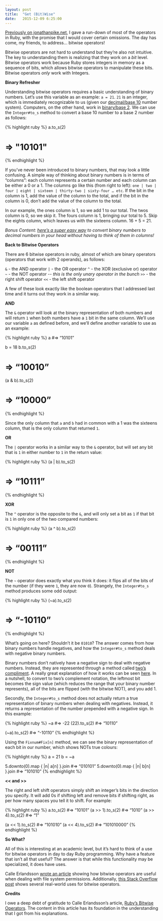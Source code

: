 ```yaml
---
layout: post
title:  "Get (Bit)Wise"
date:   2015-12-09 6:25:00
---
```


[Previously on jonathanpike.net](http://jonathanpike.net/2015/11/24/Smooth-Ruby-Operators.html), I gave a run-down of most of the operators in Ruby, with the promise that I would cover certain omissions.  The day has come, my friends, to address… bitwise operators!  

Bitwise operators are not hard to understand but they’re also not intuitive.  The key to understanding them is realizing that they work on a _bit_ level.  Bitwise operators work because Ruby stores integers in memory as a sequence of bits, which allows bitwise operators to manipulate these bits.  Bitwise operators _only_ work with Integers. 

**Binary Refresher**

Understanding bitwise operators requires a basic understanding of binary numbers.  Let’s use this variable as an example: `a = 21`.  `21` is an integer, which is immediately recognizable to us (given our [decimal/base 10](https://en.wikipedia.org/wiki/Decimal) number system).  Computers, on the other hand, work in [binary/base 2](https://en.wikipedia.org/wiki/Binary_number).  We can use the `Integer#to_s` method to convert a base 10 number to a base 2 number as follows: 

{% highlight ruby %}
a.to_s(2)
# => "10101"
{% endhighlight %}

If you’ve never been introduced to binary numbers, that may look a little confusing.  A simple way of thinking about binary numbers is in terms of “columns”: each column represents a certain number and each column can be either a 0 or a 1.  The columns go like this (from right to left): `one | two | four | eight | sixteen | thirty-two | sixty-four … etc`.  If the bit in the column is 1, add the value of the column to the total, and if the bit in the column is 0, don’t add the value of the column to the total. 

In our example, the ones column is 1, so we add 1 to our total.  The twos column is 0, so we skip it.  The fours column is 1, bringing our total to 5.  Skip the eights column, which leaves us with the sixteens column. 16 + 5 = 21. 

_Bonus Content:  [here’s a super easy way](http://www.zenoli.net/2007/03/quickly-convert-binary-to-decimal-in-your-head/) to convert binary numbers to decimal numbers in your head without having to think of them in columns!_

**Back to Bitwise Operators**

There are 6 bitwise operators in ruby, almost of which are binary operators (operators that work with 2 operands), as follows: 

`&` - the AND operator
`|` - the OR operator
`^` - the XOR (exclusive or) operator
`~` - the NOT operator -- _this is the only unary operator in the bunch_
`>>` - the right shift operator
`<<` - the left shift operator

A few of these look exactly like the boolean operators that I addressed last time and it turns out they work in a similar way.

**AND**

The `&` operator will look at the binary representation of both numbers and will return `1` when both numbers have a `1` bit in the same column.  We’ll use our variable `a` as defined before, and we’ll define another variable to use as an example: 

{% highlight ruby %}
a #=> “10101”

b = 18
b.to_s(2)
# => “10010”

(a & b).to_s(2) 
# => “10000”
{% endhighlight %}

Since the only column that `a` and `b` had in common with a 1 was the sixteens column, that is the only column that returned `1`. 

**OR**

The `|` operator works in a similar way to the `&` operator, but will set any bit that is `1` in either number to `1` in the return value: 

{% highlight ruby %}
(a | b).to_s(2)
# => “10111”
{% endhighlight %}

**XOR**

The `^` operator is the opposite to the `&`, and will only set a bit as `1` if that bit is `1` in only one of the two compared numbers: 

{% highlight ruby %}
(a ^ b).to_s(2)
# => “00111”
{% endhighlight %}

**NOT**

The `~` operator does exactly what you think it does: it  flips all of the bits of the number (if they were `1`, they are now `0`).  Strangely, the `Integer#to_s` method produces some odd output: 

{% highlight ruby %}
(~a).to_s(2)
# => “-10110”
{% endhighlight %}
  
What’s going on here?  Shouldn’t it be `01010`? The answer comes from how binary numbers handle negatives, and how the `Integer#to_s` method deals with negative binary numbers. 

Binary numbers don’t natively have a negative sign to deal with negative numbers.  Instead, they are represented through a method called [two’s compliment](https://en.wikipedia.org/wiki/Two%27s_complement).  A really great explanation of how it works can be seen [here](https://www.youtube.com/watch?v=ZLA0Ahymiv8).  In a nutshell, to convert to two’s complement notation, the leftmost bit becomes the sign value (which reduces the range that your binary number represents), all of the bits are flipped (with the bitwise NOT), and you add 1.  

Secondly, the `Integer#to_s` method does not actually return a true representation of binary numbers when dealing with negatives.  Instead, it returns a representation of the number prepended with a negative sign.  In this example: 

{% highlight ruby %}
~a #=> -22
(22).to_s(2) #=> “10110”

(~a).to_s(2) #=> “-10110”
{% endhighlight %}

Using the `Fixnum#Fix[n]` method, we can see the binary representation of each bit in our number, which shows NOTs true colours: 

{% highlight ruby %}
a = 21
b = ~a

5.downto(0).map { |n| a[n] }.join #=> “010101”
5.downto(0).map { |n| b[n] }.join #=> “101010”
{% endhighlight %}

**<< and >>**

The right and left shift operators simply shift an integer’s bits in the direction you specify.  It will add 0s if shifting left and remove bits if shifting right, as per how many spaces you tell it to shift.  For example: 

{% highlight ruby %}
a.to_s(2) #=> “10101”
(a >> 1).to_s(2) #=> “1010”
(a >> 4).to_s(2) #=> “1”

(a << 1).to_s(2) #=> “101010”
(a << 4).to_s(2) #=> “101010000”
{% endhighlight %}

**So What?**

All of this is interesting at an academic level, but it’s hard to think of a use for bitwise operators in day to day Ruby programming.  Why have a feature that isn’t all that useful?  The answer is that while this functionality may be specialized, it does have uses.  

Calle Erlandsson [wrote an article](http://www.calleerlandsson.com/2015/02/16/flags-bitmasks-and-unix-file-system-permissions-in-ruby/) showing how bitwise operators are useful when dealing with file system permissions.  Additionally, [this Stack Overflow post](http://stackoverflow.com/questions/2096916/real-world-use-cases-of-bitwise-operators) shows several real-world uses for bitwise operators. 

**Credits**

I owe a deep debt of gratitude to Calle Erlandsson’s article, [Ruby’s Bitwise Operators](http://www.calleerlandsson.com/2014/02/06/rubys-bitwise-operators/).  The content in this article has its foundation in the understanding that I got from his explanations.  
